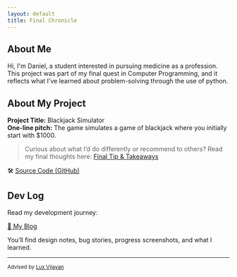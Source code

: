```yaml
---
layout: default
title: Final Chronicle
---
```


## About Me

Hi, I'm Daniel, a student interested in pursuing medicine as a profession.  
This project was part of my final quest in Computer Programming, and it reflects what I’ve learned about problem-solving through the use of python.

## About My Project

**Project Title:** Blackjack Simulator   
**One-line pitch:** The game simulates a game of blackjack where you initially start with $1000.

> Curious about what I’d do differently or recommend to others? Read my final thoughts here: [Final Tip & Takeaways](_posts/2025-05-23-tip.md)

🛠️ [Source Code (GitHub)](https://github.com/YOURUSERNAME/YOURPROJECT)  

## Dev Log

Read my development journey:  

[📝 My Blog](blog.html)

You’ll find design notes, bug stories, progress screenshots, and what I learned.

---

<small>Advised by [Lux Vijayan](mailto:laxmiv2@illinois.edu)</small>

